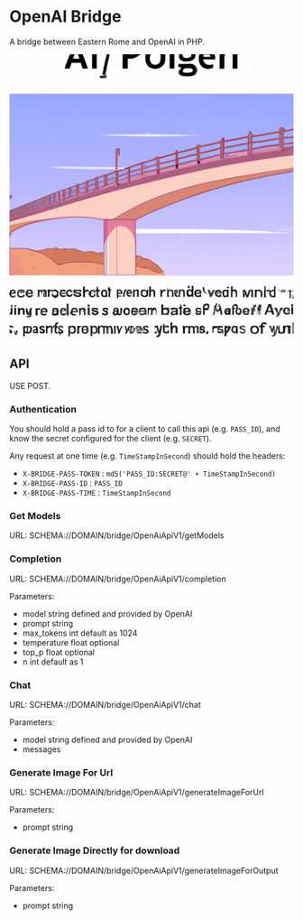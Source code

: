 # OpenAI Bridge

A bridge between Eastern Rome and OpenAI in PHP.

![designed by OpenAI DALL-E](./docs/img.png)

## API

USE POST.

### Authentication

You should hold a pass id to for a client to call this api (e.g. `PASS_ID`),
and know the secret configured for the client (e.g. `SECRET`).

Any request at one time (e.g. `TimeStampInSecond`) should hold the headers:

* `X-BRIDGE-PASS-TOKEN` : `md5('PASS_ID:SECRET@' + TimeStampInSecond)`
* `X-BRIDGE-PASS-ID` : `PASS_ID`
* `X-BRIDGE-PASS-TIME` : `TimeStampInSecond`

### Get Models

URL: SCHEMA://DOMAIN/bridge/OpenAiApiV1/getModels

### Completion

URL: SCHEMA://DOMAIN/bridge/OpenAiApiV1/completion

Parameters:

* model string defined and provided by OpenAI
* prompt string
* max_tokens int default as 1024
* temperature float optional
* top_p float optional
* n int default as 1

### Chat

URL: SCHEMA://DOMAIN/bridge/OpenAiApiV1/chat

Parameters:

* model string defined and provided by OpenAI
* messages

### Generate Image For Url

URL: SCHEMA://DOMAIN/bridge/OpenAiApiV1/generateImageForUrl

Parameters:

* prompt string

### Generate Image Directly for download

URL: SCHEMA://DOMAIN/bridge/OpenAiApiV1/generateImageForOutput

Parameters:

* prompt string